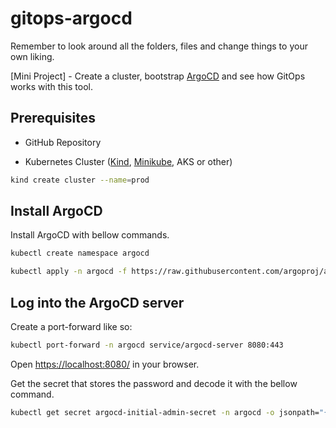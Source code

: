 # gitops-argocd

Remember to look around all the folders, files and change things to your own liking.

[Mini Project] - Create a cluster, bootstrap [ArgoCD](https://argo-cd.readthedocs.io/) and see how GitOps works with this tool.

## Prerequisites

* GitHub Repository

* Kubernetes Cluster ([Kind](https://kind.sigs.k8s.io/), [Minikube](https://minikube.sigs.k8s.io/), AKS or other)

```bash
kind create cluster --name=prod
```

## Install ArgoCD

Install ArgoCD with bellow commands.

```bash
kubectl create namespace argocd
```

```bash
kubectl apply -n argocd -f https://raw.githubusercontent.com/argoproj/argo-cd/stable/manifests/install.yaml
```

## Log into the ArgoCD server

Create a port-forward like so:

```bash
kubectl port-forward -n argocd service/argocd-server 8080:443
```

Open <https://localhost:8080/> in your browser.

Get the secret that stores the password and decode it with the bellow command.

```bash
kubectl get secret argocd-initial-admin-secret -n argocd -o jsonpath="{.data.password}" | base64 --decode
```
